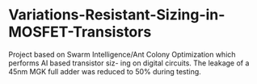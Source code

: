 # Variations-Resistant-Sizing-in-MOSFET-Transistors
Project based on Swarm Intelligence/Ant Colony Optimization which performs AI based transistor siz- ing on digital circuits. The leakage of a 45nm MGK full adder was reduced to 50% during testing.
